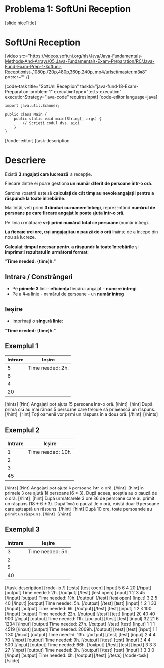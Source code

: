 # Problema 1: SoftUni Reception 

[slide hideTitle]

# SoftUni Reception 

[video src="https://videos.softuni.org/hls/Java/Java-Fundamentals-Methods-And-Arrays/05.Java-Fundamentals-Exam-Preparation/RO/Java-Fund-Exam-Prep-1-Softuni-Receptionist-,1080p,720p,480p,360p,240p,.mp4/urlset/master.m3u8" poster="" /]

[code-task title="SoftUni Reception" taskId="java-fund-18-Exam-Preparation-problem-1" executionType="tests-execution" executionStrategy="java-code" requiresInput]
[code-editor language=java]
```
import java.util.Scanner;

public class Main {
    public static void main(String[] args) {
        // Scrieți codul dvs. aici
    }
}
```
[/code-editor]
[task-description]
# Descriere

Există **3 angajați care lucrează** la recepție.

Fiecare dintre ei poate gestiona **un număr diferit de persoane într-o oră**.

Sarcina voastră este să **calculați de cât timp au nevoie angajații pentru a răspunde la toate întrebările**.

Mai întâi, veți primi **3 rânduri cu numere întregi**, reprezentând **numărul de persoane pe care fiecare angajat le poate ajuta într-o oră**.

Pe linia următoare **veți primi numărul total de persoane** (număr întreg).

**La fiecare trei ore, toți angajații au o pauză de o oră** înainte de a începe din nou să lucreze.

**Calculați timpul necesar pentru a răspunde la toate întrebările** și **imprimați rezultatul în următorul format**: 

"**Time needed:** \{**time**\}**h.**"

## Intrare / Constrângeri
- Pe **primele 3** linii - **eficiența** fiecărui angajat - **numere întregi**
- Pe a **4-a** linie - numărul de persoane - un **număr întreg**

## Ieșire
- Imprimați o **singură linie**:

"**Time needed:** \{**time**\}**h.**"

## Exemplul 1
|**Intrare**|**Ieșire**|
| --- | --- |
| 5 | Time needed: 2h. |
| 6 | |
| 4 | |
| 20 | |

[hints]
[hint]
Angajații pot ajuta 15 persoane într-o oră.
[/hint] 
[hint]
După prima oră au mai rămas 5 persoane care trebuie să primească un răspuns.
[/hint] 
[hint]
Toți oamenii vor primi un răspuns în a doua oră.
[/hint] 
[/hints] 

## Exemplul 2
|**Intrare**|**Ieșire**|
| --- | --- |
| 1 | Time needed: 10h. |
| 2 | |
| 3 | |
|45 | |

[hints]
[hint]
Angajații pot ajuta 6 persoane într-o oră.
[/hint] 
[hint]
În primele 3 ore ajută 18 persoane (6 \* 3).
După aceea, aceștia au o pauză de o oră.
[/hint] 
[hint]
După următoarele 3 ore 36 de persoane care au primit un răspuns (18 + 6 \* 3).
După încă o pauză de o oră, există doar 9 persoane care așteaptă un răspuns.
[/hint] 
[hint]
După 10 ore, toate persoanele au primit un răspuns.
[/hint] 
[/hints] 


## Exemplul 3
|**Intrare**|**Ieșire**|
| --- | --- |
| 3 | Time needed: 5h. |
| 2 | |
| 5 | |
| 40 | |

[/task-description]
[code-io /]
[tests]
[test open]
[input]
5
6
4
20
[/input]
[output]
Time needed: 2h.
[/output]
[/test]
[test open]
[input]
1
2
3
45
[/input]
[output]
Time needed: 10h.
[/output]
[/test]
[test open]
[input]
3
2
5
40
[/input]
[output]
Time needed: 5h.
[/output]
[/test]
[test]
[input]
4
2
1
33
[/input]
[output]
Time needed: 6h.
[/output]
[/test]
[test]
[input]
1
2
3
100
[/input]
[output]
Time needed: 22h.
[/output]
[/test]
[test]
[input]
20
40
40
900
[/input]
[output]
Time needed: 11h.
[/output]
[/test]
[test]
[input]
32
21
6
1234
[/input]
[output]
Time needed: 27h.
[/output]
[/test]
[test]
[input]
1
1
1
4519
[/input]
[output]
Time needed: 2009h.
[/output]
[/test]
[test]
[input]
1
1
1
30
[/input]
[output]
Time needed: 13h.
[/output]
[/test]
[test]
[input]
2
4
4
70
[/input]
[output]
Time needed: 9h.
[/output]
[/test]
[test]
[input]
2
4
4
500
[/input]
[output]
Time needed: 66h.
[/output]
[/test]
[test]
[input]
3
3
3
27
[/input]
[output]
Time needed: 3h.
[/output]
[/test]
[test]
[input]
3
3
3
0
[/input]
[output]
Time needed: 0h.
[/output]
[/test]
[/tests]
[/code-task]
[/slide]
